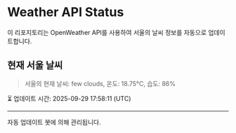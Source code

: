 
# Weather API Status

이 리포지토리는 OpenWeather API를 사용하여 서울의 날씨 정보를 자동으로 업데이트합니다.

## 현재 서울 날씨
> 서울의 현재 날씨: few clouds, 온도: 18.75°C, 습도: 86%

⏳ 업데이트 시간: 2025-09-29 17:58:11 (UTC)

---
자동 업데이트 봇에 의해 관리됩니다.
